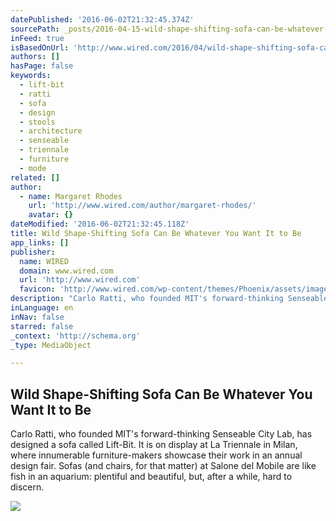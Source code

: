 ```yaml
---
datePublished: '2016-06-02T21:32:45.374Z'
sourcePath: _posts/2016-04-15-wild-shape-shifting-sofa-can-be-whatever-you-want-it-to-be.md
inFeed: true
isBasedOnUrl: 'http://www.wired.com/2016/04/wild-shape-shifting-sofa-can-whatever-want/'
authors: []
hasPage: false
keywords:
  - lift-bit
  - ratti
  - sofa
  - design
  - stools
  - architecture
  - senseable
  - triennale
  - furniture
  - mode
related: []
author:
  - name: Margaret Rhodes
    url: 'http://www.wired.com/author/margaret-rhodes/'
    avatar: {}
dateModified: '2016-06-02T21:32:45.118Z'
title: Wild Shape-Shifting Sofa Can Be Whatever You Want It to Be
app_links: []
publisher:
  name: WIRED
  domain: www.wired.com
  url: 'http://www.wired.com'
  favicon: 'http://www.wired.com/wp-content/themes/Phoenix/assets/images/favicon.ico'
description: "Carlo Ratti, who founded MIT's forward-thinking Senseable City Lab, has designed a sofa called Lift-Bit. It is on display at La Triennale in Milan, where innumerable furniture-makers showcase their work in an annual design fair. Sofas (and chairs, for that matter) at Salone del Mobile are like fish in an aquarium: plentiful and beautiful, but, after a while, hard to discern."
inLanguage: en
inNav: false
starred: false
_context: 'http://schema.org'
_type: MediaObject

---
```

<article style=""><h1>Wild Shape-Shifting Sofa Can Be Whatever You Want It to Be</h1><p>Carlo Ratti, who founded MIT's forward-thinking Senseable City Lab, has designed a sofa called Lift-Bit. It is on display at La Triennale in Milan, where innumerable furniture-makers showcase their work in an annual design fair. Sofas (and chairs, for that matter) at Salone del Mobile are like fish in an aquarium: plentiful and beautiful, but, after a while, hard to discern.</p><img src="https://s3-us-west-2.amazonaws.com/the-grid-img/p/878c309bc4bb2576485cf628acdf5521363f1166.jpg" /></article>